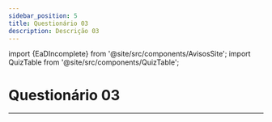 ```yaml
---
sidebar_position: 5
title: Questionário 03
description: Descrição 03
---
```


import {EaDIncomplete} from '@site/src/components/AvisosSite';
import QuizTable from '@site/src/components/QuizTable';

# Questionário 03

<EaDIncomplete />

<!-- Tabela com link para atividade, inicio, fim e descrição do Quiz! -->
<div style={{ display: "flex", justifyContent: "center" }}>
  <QuizTable index={3} internal={false} />
</div>

---
